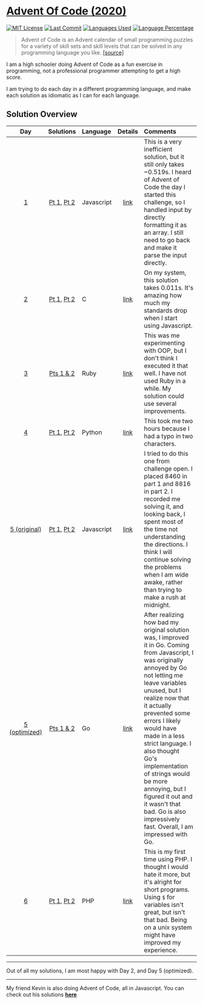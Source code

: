 # [Advent Of Code (2020)](https://adventofcode.com/2020/)

[![MIT License](https://img.shields.io/github/license/zsarge/AdventOfCode2020?style=flat-square)](https://github.com/zsarge/AdventOfCode2020/blob/main/LICENSE)
[![Last Commit](https://img.shields.io/github/last-commit/zsarge/AdventOfCode2020?style=flat-square)](https://github.com/zsarge/AdventOfCode2020/graphs/commit-activity)
[![Languages Used](https://img.shields.io/github/languages/count/zsarge/AdventOfCode2020?style=flat-square)](https://github.com/zsarge/AdventOfCode2020/commits/main)
[![Language Percentage](https://img.shields.io/github/languages/top/zsarge/AdventOfCode2020?style=flat-square)](https://github.com/zsarge/AdventOfCode2020/commits/main)

> Advent of Code is an Advent calendar of small programming puzzles
> for a variety of skill sets and skill levels that can be solved in
> any programming language you like. [[source]](https://adventofcode.com/2020/about)

I am a high schooler doing Advent of Code as a fun exercise in programming, not a professional programmer attempting to get a high score.

I am trying to do each day in a different programming language, and make each solution as idiomatic as I can for each language.

## Solution Overview

|                         Day                          |                                     Solutions                                      | Language   |                 Details                 | Comments                                                                                                                                                                                                                                                                                                                                                                                                                                                            |
| :--------------------------------------------------: | :--------------------------------------------------------------------------------: | :--------- | :-------------------------------------: | :------------------------------------------------------------------------------------------------------------------------------------------------------------------------------------------------------------------------------------------------------------------------------------------------------------------------------------------------------------------------------------------------------------------------------------------------------------------ |
|       [1](https://adventofcode.com/2020/day/1)       |                 [Pt 1](day01/day1.js), [Pt 2](day01/day1_part2.js)                 | Javascript |         [link](day01/README.md)         | This is a very inefficient solution, but it still only takes ~0.519s. I heard of Advent of Code the day I started this challenge, so I handled input by directly formatting it as an array. I still need to go back and make it parse the input directly.                                                                                                                                                                                                           |
|       [2](https://adventofcode.com/2020/day/2)       |                  [Pt 1](day02/day2.c), [Pt 2](day02/day2_part2.c)                  | C          |         [link](day02/README.md)         | On my system, this solution takes 0.011s. It's amazing how much my standards drop when I start using Javascript.                                                                                                                                                                                                                                                                                                                                                    |
|       [3](https://adventofcode.com/2020/day/3)       |                             [Pts 1 & 2](day03/day3.rb)                             | Ruby       |         [link](day03/README.md)         | This was me experimenting with OOP, but I don't think I executed it that well. I have not used Ruby in a while. My solution could use several improvements.                                                                                                                                                                                                                                                                                                         |
|       [4](https://adventofcode.com/2020/day/4)       |                [Pt 1](day04/day04.py), [Pt 2](day04/day04_part2.py)                | Python     |         [link](day04/README.md)         | This took me two hours because I had a typo in two characters.                                                                                                                                                                                                                                                                                                                                                                                                      |
| [5 (original)](https://adventofcode.com/2020/day/5)  | [Pt 1](day05/day05_original/day05.js), [Pt 2](day05/day05_original/day05_part2.js) | Javascript | [link](day05/day05_original/README.md)  | I tried to do this one from challenge open. I placed 8460 in part 1 and 8816 in part 2. I recorded me solving it, and looking back, I spent most of the time not understanding the directions. I think I will continue solving the problems when I am wide awake, rather than trying to make a rush at midnight.                                                                                                                                                    |
| [5 (optimized)](https://adventofcode.com/2020/day/5) |                    [Pts 1 & 2](day05/day05_optimized/day05.go)                     | Go         | [link](day05/day05_optimized/README.md) | After realizing how bad my original solution was, I improved it in Go. Coming from Javascript, I was originally annoyed by Go not letting me leave variables unused, but I realize now that it actually prevented some errors I likely would have made in a less strict language. I also thought Go's implementation of strings would be more annoying, but I figured it out and it wasn't that bad. Go is also impressively fast. Overall, I am impressed with Go. |
|       [6](https://adventofcode.com/2020/day/6)       |                [Pt 1](day06/day6.php), [Pt 2](day06/day6_part2.php)                | PHP        |         [link](day06/README.md)         | This is my first time using PHP. I thought I would hate it more, but it's alright for short programs. Using `$` for variables isn't great, but isn't that bad. Being on a unix system might have improved my experience.                                                                                                                                                                                                                                            |

---

Out of all my solutions, I am most happy with Day 2, and Day 5 (optimized).

---

My friend Kevin is also doing Advent of Code, all in Javascript.
You can check out his solutions **[here](https://github.com/kevinuulong/aoc-2020)**
